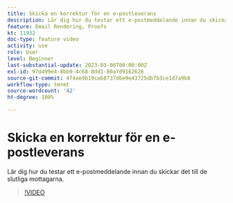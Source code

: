 ```yaml
---
title: Skicka en korrektur för en e-postleverans
description: Lär dig hur du testar ett e-postmeddelande innan du skickar det till de slutliga mottagarna.
feature: Email Rendering, Proofs
kt: 11932
doc-type: feature video
activity: use
role: User
level: Beginner
last-substantial-update: 2023-03-06T00:00:00Z
exl-id: 97d499e4-8bb9-4c68-8dd1-80a7d9162626
source-git-commit: 4f4ae9b19ca68737d6e9e43725db7b3ce1d7a9b8
workflow-type: tm+mt
source-wordcount: '42'
ht-degree: 100%

---
```


# Skicka en korrektur för en e-postleverans

Lär dig hur du testar ett e-postmeddelande innan du skickar det till de slutliga mottagarna.

>[!VIDEO](https://video.tv.adobe.com/v/3416038/?quality=12&learn=on)
